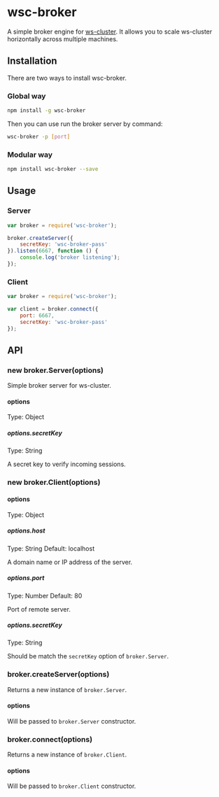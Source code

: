 # wsc-broker
A simple broker engine for [ws-cluster](https://github.com/wscluster/ws-cluster). It allows you to scale ws-cluster horizontally across multiple machines.

## Installation

There are two ways to install wsc-broker.

### Global way

```bash
npm install -g wsc-broker
```

Then you can use run the broker server by command:

```bash
wsc-broker -p [port]
```

### Modular way

```bash
npm install wsc-broker --save
```

## Usage

### Server

```js
var broker = require('wsc-broker');

broker.createServer({
	secretKey: 'wsc-broker-pass'
}).listen(6667, function () {
	console.log('broker listening');
});
```

### Client

```js
var broker = require('wsc-broker');

var client = broker.connect({
	port: 6667,
	secretKey: 'wsc-broker-pass'
});
```

## API

### new broker.Server(options)

Simple broker server for ws-cluster.

#### options

Type: Object
    
##### options.secretKey

Type: String

A secret key to verify incoming sessions.

### new broker.Client(options)

#### options

Type: Object

##### options.host

Type: String Default: localhost

A domain name or IP address of the server.

##### options.port

Type: Number Default: 80

Port of remote server.

##### options.secretKey

Type: String

Should be match the `secretKey` option of `broker.Server`.

### broker.createServer(options)

Returns a new instance of `broker.Server`.

#### options

Will be passed to `broker.Server` constructor.

### broker.connect(options)

Returns a new instance of `broker.Client`.

#### options

Will be passed to `broker.Client` constructor.

